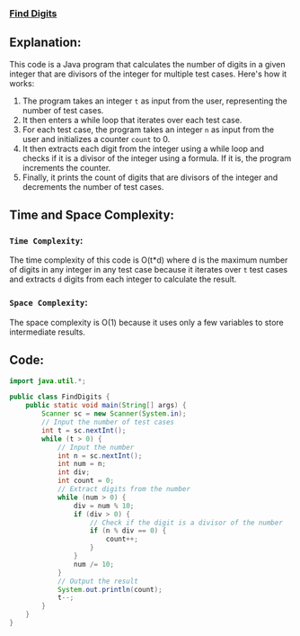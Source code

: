 ### [Find Digits](https://www.hackerrank.com/challenges/find-digits/problem)

## Explanation:
This code is a Java program that calculates the number of digits in a given integer that are divisors of the integer for multiple test cases. Here's how it works:

1. The program takes an integer `t` as input from the user, representing the number of test cases.
2. It then enters a while loop that iterates over each test case.
3. For each test case, the program takes an integer `n` as input from the user and initializes a counter `count` to 0.
4. It then extracts each digit from the integer using a while loop and checks if it is a divisor of the integer using a formula. If it is, the program increments the counter.
5. Finally, it prints the count of digits that are divisors of the integer and decrements the number of test cases.

## Time and Space Complexity:
### `Time Complexity`:
The time complexity of this code is O(t*d) where d is the maximum number of digits in any integer in any test case because it iterates over `t` test cases and extracts `d` digits from each integer to calculate the result.

### `Space Complexity`:
The space complexity is O(1) because it uses only a few variables to store intermediate results.

## Code:
```java
import java.util.*;

public class FindDigits {
    public static void main(String[] args) {
        Scanner sc = new Scanner(System.in);
        // Input the number of test cases
        int t = sc.nextInt();
        while (t > 0) {
            // Input the number
            int n = sc.nextInt();
            int num = n;
            int div;
            int count = 0;
            // Extract digits from the number
            while (num > 0) {
                div = num % 10;
                if (div > 0) {
                    // Check if the digit is a divisor of the number
                    if (n % div == 0) {
                        count++;
                    }
                }
                num /= 10;
            }
            // Output the result
            System.out.println(count);
            t--;
        }
    }
}
```
